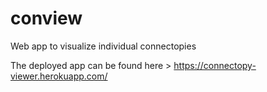 # conview
Web app to visualize individual connectopies


The deployed app can be found here > https://connectopy-viewer.herokuapp.com/
